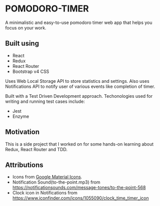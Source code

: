 # POMODORO-TIMER

A minimalistic and easy-to-use pomodoro timer web app that helps you focus on your work.

## Built using
- React
- Redux
- React Router
- Bootstrap v4 CSS

Uses Web Local Storage API to store statistics and settings. Also uses Notifications API to notify user of various events like completion of timer.

Built with a Test Driven Development approach. Techonologies used for writing and running test cases include:

- Jest
- Enzyme

## Motivation
This is a side project that I worked on for some hands-on learning about Redux, React Router and TDD.

## Attributions
- Icons from [Google Material Icons](https://material.io/tools/icons).
- Notification Sound(to-the-point.mp3) from https://notificationsounds.com/message-tones/to-the-point-568
- Clock icon in Notifications from https://www.iconfinder.com/icons/1055090/clock_time_timer_icon